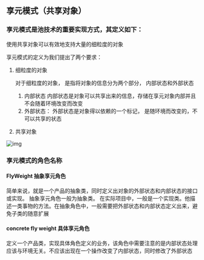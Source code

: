 ## 享元模式（共享对象）

### 享元模式是池技术的重要实现方式，其定义如下：

使用共享对象可以有效地支持大量的细粒度的对象

享元模式的定义为我们提出了两个要求：

1. 细粒度的对象

   对于细粒度的对象， 是指将对象的信息分为两个部分， 内部状态和外部状态

   1. 内部状态 内部状态是对象可以共享出来的信息，存储在享元对象内部并且不会随着环境改变而改变
   2. 外部状态： 外部状态是对象得以依赖的一个标记， 是随环境而改变的，不可以共享的状态

2. 共享对象

![img](D:\study\OboutDesign\doc\flyweight\flyweight.png)

### 享元模式的角色名称

#### FlyWeight  抽象享元角色

简单来说，就是一个产品的抽象类，同时定义出对象的外部状态和内部状态的接口或实现。 抽象享元角色一般为抽象类。 在实际项目中，一般是一个实现类。他描述一类事物的方法。在抽象角色中，一般需要把外部状态和内部状态定义出来，避免子类的随意扩展

#### concrete fly weight 具体享元角色

定义一个产品类，实现具体角色定义的业务，该角色中需要注意的是内部状态处理应该与环境无关。不应该出现在一个操作改变了内部状态，同时修改了外部状态







